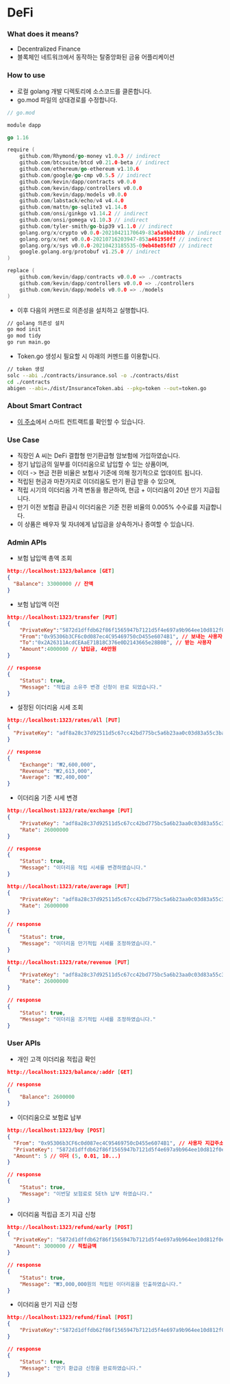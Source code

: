 # DeFi

### What does it means?

- Decentralized Finance
- 블록체인 네트워크에서 동작하는 탈중앙화된 금융 어플리케이션

### How to use

- 로컬 golang 개발 디렉토리에 소스코드를 클론합니다.
- go.mod 파일의 상대경로를 수정합니다.

```go
// go.mod

module dapp

go 1.16

require (
	github.com/Rhymond/go-money v1.0.3 // indirect
	github.com/btcsuite/btcd v0.21.0-beta // indirect
	github.com/ethereum/go-ethereum v1.10.6
	github.com/google/go-cmp v0.5.5 // indirect
	github.com/kevin/dapp/contracts v0.0.0
	github.com/kevin/dapp/controllers v0.0.0
	github.com/kevin/dapp/models v0.0.0
	github.com/labstack/echo/v4 v4.4.0
	github.com/mattn/go-sqlite3 v1.14.8
	github.com/onsi/ginkgo v1.14.2 // indirect
	github.com/onsi/gomega v1.10.3 // indirect
	github.com/tyler-smith/go-bip39 v1.1.0 // indirect
	golang.org/x/crypto v0.0.0-20210421170649-83a5a9bb288b // indirect
	golang.org/x/net v0.0.0-20210716203947-853a461950ff // indirect
	golang.org/x/sys v0.0.0-20210423185535-09eb48e85fd7 // indirect
	google.golang.org/protobuf v1.25.0 // indirect
)

replace (
	github.com/kevin/dapp/contracts v0.0.0 => ./contracts
	github.com/kevin/dapp/controllers v0.0.0 => ./controllers
	github.com/kevin/dapp/models v0.0.0 => ./models
)
```

- 이후 다음의 커맨드로 의존성을 설치하고 실행합니다.

```sh
// golang 의존성 설치
go mod init
go mod tidy
go run main.go
```

- Token.go 생성시 필요할 시 아래의 커멘드를 이용합니다.

```sh
// token 생성
solc --abi ./contracts/insurance.sol -o ./contracts/dist
cd ./contracts
abigen --abi=./dist/InsuranceToken.abi --pkg=token --out=token.go
```

### About Smart Contract

- [이 주소](https://ropsten.etherscan.io/address/0xeb0422465f7b484187baf716795f74d9f86ab027)에서 스마트 컨트랙트를 확인할 수 있습니다.

### Use Case

- 직장인 A 씨는 DeFi 결합형 만기환급형 암보험에 가입하였습니다.
- 정기 납입금의 일부를 이더리움으로 납입할 수 있는 상품이며,
- 이더 -> 현금 전환 비율은 보험사 기준에 의해 정기적으로 업데이트 됩니다.
- 적립된 현금과 마찬가지로 이더리움도 만기 환급 받을 수 있으며,
- 적립 시기의 이더리움 가격 변동을 평균하여, 현금 + 이더리움이 20년 만기 지급됩니다.
- 만기 이전 보험급 환급시 이더리움은 기준 전환 비율의 0.005% 수수료를 지급합니다.
- 이 상품은 배우자 및 자녀에게 납입금을 상속하거나 증여할 수 있습니다.

### Admin APIs

- 보험 납입액 총액 조회

```json
http://localhost:1323/balance [GET]
{
  "Balance": 33000000 // 잔액
}
```

- 보험 납입액 이전

```json
http://localhost:1323/transfer [PUT]
{
    "PrivateKey":"5872d1dffdb62f86f1565947b7121d5f4e697a9b964ee10d812f0ec040fcc210", // 보내는 사용자의 Private Key
    "From":"0x95306b3CF6c0d087ec4C95469750cD455e6074B1", // 보내는 사용자
    "To":"0x2A26311AcdCEAaE71B18C376e0D2143665e28B0B", // 받는 사용자
    "Amount":4000000 // 납입금, 40만원
}

// response
{
    "Status": true,
    "Message": "적립금 소유주 변경 신청이 완료 되었습니다."
}
```

- 설정된 이더리움 시세 조회

```json
http://localhost:1323/rates/all [PUT]
{
  "PrivateKey": "adf8a28c37d92511d5c67cc42bd775bc5a6b23aa0c03d83a55c3baf78d2e308c"
}

// response
{
    "Exchange": "₩2,600,000",
    "Revenue": "₩2,613,000",
    "Average": "₩2,400,000"
}
```

- 이더리움 기준 시세 변경

```json
http://localhost:1323/rate/exchange [PUT]
{
    "PrivateKey": "adf8a28c37d92511d5c67cc42bd775bc5a6b23aa0c03d83a55c3baf78d2e308c",
    "Rate": 26000000
}

// response
{
    "Status": true,
    "Message": "이더리움 적립 시세를 변경하였습니다."
}

http://localhost:1323/rate/average [PUT]
{
    "PrivateKey": "adf8a28c37d92511d5c67cc42bd775bc5a6b23aa0c03d83a55c3baf78d2e308c",
    "Rate": 26000000
}

// response
{
    "Status": true,
    "Message": "이더리움 만기적립 시세를 조정하였습니다."
}

http://localhost:1323/rate/revenue [PUT]
{
    "PrivateKey": "adf8a28c37d92511d5c67cc42bd775bc5a6b23aa0c03d83a55c3baf78d2e308c",
    "Rate": 26000000
}

// response
{
    "Status": true,
    "Message": "이더리움 조기적립 시세를 조정하였습니다."
}


```

### User APIs

- 개인 고객 이더리움 적립금 확인

```json
http://localhost:1323/balance/:addr [GET]

// response
{
    "Balance": 2600000
}

```

- 이더리움으로 보험료 납부

```json
http://localhost:1323/buy [POST]
{
  "From": "0x95306b3CF6c0d087ec4C95469750cD455e6074B1", // 사용자 지갑주소
  "PrivateKey": "5872d1dffdb62f86f1565947b7121d5f4e697a9b964ee10d812f0ec040fcc210", // 프라이빗 키
  "Amount": 5 // 이더 (5, 0.01, 10...)
}

// response
{
    "Status": true,
    "Message": "이번달 보험료로 5Eth 납부 하였습니다."
}
```

- 이더리움 적립급 조기 지급 신청

```json
http://localhost:1323/refund/early [POST]
{
  "PrivateKey": "5872d1dffdb62f86f1565947b7121d5f4e697a9b964ee10d812f0ec040fcc210",
  "Amount": 3000000 // 적립금액
}

// response
{
    "Status": true,
    "Message": "₩3,000,000원의 적립된 이더리움을 인출하였습니다."
}
```

- 이더리움 만기 지급 신청

```json
http://localhost:1323/refund/final [POST]
{
    "PrivateKey":"5872d1dffdb62f86f1565947b7121d5f4e697a9b964ee10d812f0ec040fcc210"
}

// response
{
    "Status": true,
    "Message": "만기 환급금 신청을 완료하였습니다."
}
```
